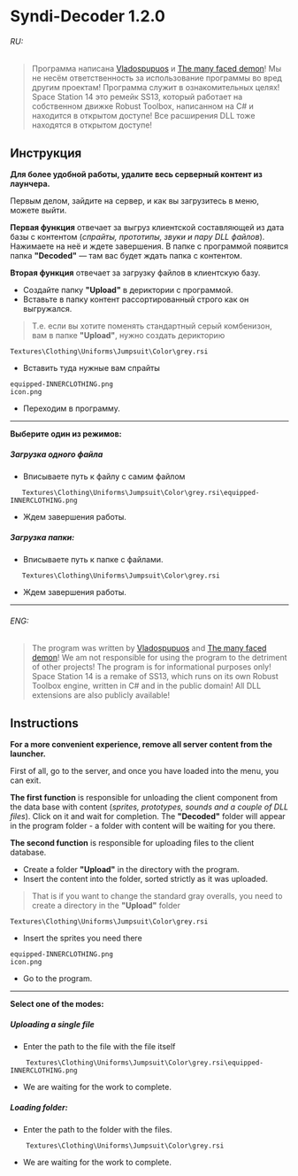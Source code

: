 # Syndi-Decoder 1.2.0
######  RU:

>Программа написана [Vladospupuos](https://github.com/vladospupuos2) и [The many faced demon](https://github.com/themanyfaceddemon)!
>Мы не несём ответственность за использование программы во вред другим проектам!
>Программа служит в ознакомительных целях!
>Space Station 14 это ремейк SS13, который работает на собственном движке Robust Toolbox, 
>написанном на C# и находится в открытом доступе!
>Все расширения DLL тоже находятся в открытом доступе!

## Инструкция 
**Для более удобной работы, удалите весь серверный контент из лаунчера.**

Первым делом, зайдите на сервер, и как вы загрузитесь в меню, можете выйти.

**Первая функция** отвечает за выгруз клиентской составляющей из дата базы с контентом (*спрайты, прототипы, звуки и пару DLL файлов*).
Нажимаете на неё и ждете завершения.
В папке с программой появится папка **"Decoded"** — там вас будет ждать папка с контентом.

**Вторая функция** отвечает за загрузку файлов в клиентскую базу.
* Создайте папку **"Upload"** в дериктории с программой.
* Вставьте в папку контент рассортированный строго как он выгружался.
> Т.е. если вы хотите поменять стандартный серый комбенизон, вам в папке **"Upload"**, нужно создать дерикторию
```
Textures\Clothing\Uniforms\Jumpsuit\Color\grey.rsi
```
* Вставить туда нужные вам спрайты
```
equipped-INNERCLOTHING.png
icon.png
```
* Переходим в программу.
---

**Выберите один из режимов:**

##### Загрузка одного файла

* Вписываете путь к файлу с самим файлом
```
   Textures\Clothing\Uniforms\Jumpsuit\Color\grey.rsi\equipped-INNERCLOTHING.png
 ```
* Ждем завершения работы.

##### Загрузка папки:
* Вписываете путь к папке с файлами.
```
   Textures\Clothing\Uniforms\Jumpsuit\Color\grey.rsi
```
* Ждем завершения работы.



___

###### ENG:

>The program was written by [Vladospupuos](https://github.com/vladospupuos2) and [The many faced demon](https://github.com/themanyfaceddemon)!
>We am not responsible for using the program to the detriment of other projects!
>The program is for informational purposes only!
>Space Station 14 is a remake of SS13, which runs on its own Robust Toolbox engine,
>written in C# and in the public domain!
>All DLL extensions are also publicly available!

## Instructions
**For a more convenient experience, remove all server content from the launcher.**

First of all, go to the server, and once you have loaded into the menu, you can exit.

**The first function** is responsible for unloading the client component from the data base with content (*sprites, prototypes, sounds and a couple of DLL files*).
Click on it and wait for completion.
The **"Decoded"** folder will appear in the program folder - a folder with content will be waiting for you there.

**The second function** is responsible for uploading files to the client database.
* Create a folder **"Upload"** in the directory with the program.
* Insert the content into the folder, sorted strictly as it was uploaded.
> That is if you want to change the standard gray overalls, you need to create a directory in the **"Upload"** folder
```
Textures\Clothing\Uniforms\Jumpsuit\Color\grey.rsi
```
* Insert the sprites you need there
```
equipped-INNERCLOTHING.png
icon.png
```
* Go to the program.
---

**Select one of the modes:**

##### Uploading a single file

* Enter the path to the file with the file itself
```
    Textures\Clothing\Uniforms\Jumpsuit\Color\grey.rsi\equipped-INNERCLOTHING.png
  ```
* We are waiting for the work to complete.

##### Loading folder:
* Enter the path to the folder with the files.
```
    Textures\Clothing\Uniforms\Jumpsuit\Color\grey.rsi
```
* We are waiting for the work to complete.
